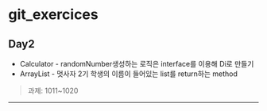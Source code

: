 # git_exercices

## Day2 
- Calculator - randomNumber생성하는 로직은 interface를 이용해 Di로 만들기
- ArrayList - 멋사자 2기 학생의 이름이 들어있는 list를 return하는 method
> 과제: 1011~1020
- - -
